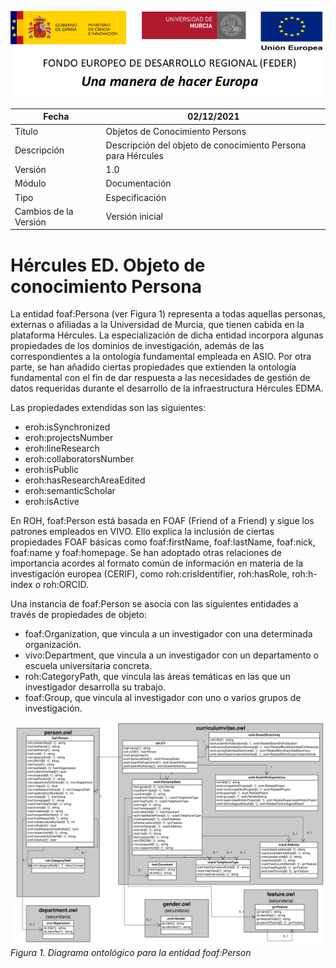![](../../Docs/media/CabeceraDocumentosMD.png)

| Fecha         | 02/12/2021                                                   |
| ------------- | ------------------------------------------------------------ |
|Título|Objetos de Conocimiento Persons| 
|Descripción|Descripción del objeto de conocimiento Persona para Hércules|
|Versión|1.0|
|Módulo|Documentación|
|Tipo|Especificación|
|Cambios de la Versión|Versión inicial|

# Hércules ED. Objeto de conocimiento Persona

La entidad foaf:Persona (ver Figura 1) representa a todas aquellas personas, externas o afiliadas a la Universidad de Murcia, que tienen cabida en la plataforma Hércules. La especialización de dicha entidad incorpora algunas propiedades de los dominios de investigación, además de las correspondientes a la ontología fundamental empleada en ASIO.
Por otra parte, se han añadido ciertas propiedades que extienden la ontología fundamental con el fin de dar respuesta a las necesidades de gestión de datos requeridas durante el desarrollo de la infraestructura Hércules EDMA.

Las propiedades extendidas son las siguientes:
- eroh:isSynchronized
- eroh:projectsNumber
- eroh:lineResearch
- eroh:collaboratorsNumber
- eroh:isPublic
- eroh:hasResearchAreaEdited
- eroh:semanticScholar
- eroh:isActive

En ROH, foaf:Person está basada en FOAF (Friend of a Friend) y sigue los patrones empleados en VIVO. Ello explica la inclusión de ciertas propiedades FOAF básicas como foaf:firstName, foaf:lastName, foaf:nick, foaf:name y foaf:homepage. Se han adoptado otras relaciones de importancia acordes al formato común de información en materia de la investigación europea (CERIF), como roh:crisIdentifier, roh:hasRole, roh:h-index o roh:ORCID.

Una instancia de foaf:Person se asocia con las siguientes entidades a través de propiedades de objeto:
- foaf:Organization, que vincula a un investigador con una determinada organización.
- vivo:Department, que vincula a un investigador con un departamento o escuela universitaria concreta.
- roh:CategoryPath, que vincula las áreas temáticas en las que un investigador desarrolla su trabajo.
- foaf:Group, que vincula al investigador con uno o varios grupos de investigación.

![](../../Docs/media/ObjetosDeConocimiento/CV.png)
*Figura 1. Diagrama ontológico para la entidad foaf:Person*

